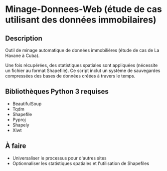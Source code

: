 # Minage-Donnees-Web (étude de cas utilisant des données immobilaires)

## Description
Outil de minage automatique de données immobilières (étude de cas de La Havane à Cuba).

Une fois récupérées, des statistiques spatiales sont appliquées (nécessite un fichier au format Shapefile).
Ce script inclut un système de sauvegardes compressées des bases de données créées à travers le temps.

## Bibliothèques Python 3 requises
* BeautifulSoup
* Tqdm
* Shapefile
* Pyproj
* Shapely
* Xlwt

## À faire
* Universaliser le processus pour d'autres sites
* Optionnaliser les statistiques spatiales et l'utilisation de Shapefiles

